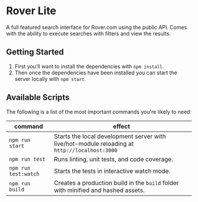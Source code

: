 # Rover Lite

A full featured search interface for Rover.com using the public API. Comes with the ability to execute searches with filters and view the results.

## Getting Started

1. First you'll want to install the dependencies with `npm install`.
2. Then once the dependencies have been installed you can start the server locally with `npm start`.

## Available Scripts

The following is a list of the most important commands you're likely to need:

| command              | effect                                                                                        |
| -------------------- | --------------------------------------------------------------------------------------------- |
| `npm run start`      | Starts the local development server with live/hot-module reloading at `http://localhost:3000` |
| `npm run test`       | Runs linting, unit tests, and code coverage.                                                  |
| `npm run test:watch` | Starts the tests in interactive watch mode.                                                   |
| `npm run build`      | Creates a production build in the `build` folder with minified and hashed assets.             |
